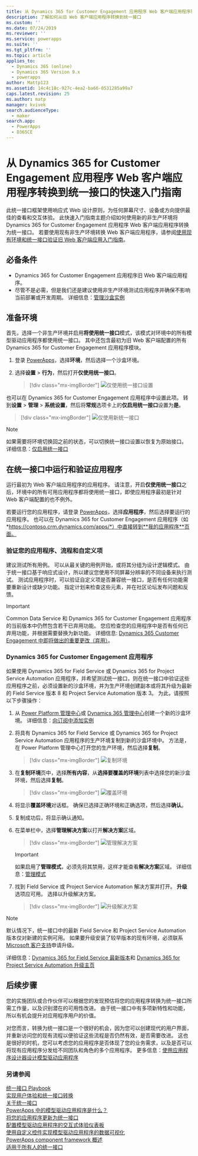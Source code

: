 ```yaml
---
title: 从 Dynamics 365 for Customer Engagement 应用程序 Web 客户端应用程序转换到统一接口的快速入门指南 | MicrosoftDocs
description: 了解如何从旧 Web 客户端应用程序转换到统一接口
ms.custom: ''
ms.date: 07/24/2019
ms.reviewer: ''
ms.service: powerapps
ms.suite: ''
ms.tgt_pltfrm: ''
ms.topic: article
applies_to:
  - Dynamics 365 (online)
  - Dynamics 365 Version 9.x
  - powerapps
author: Mattp123
ms.assetid: 14c4c18c-927c-4ea2-ba66-0531285a99a7
caps.latest.revision: 25
ms.author: matp
manager: kvivek
search.audienceType:
  - maker
search.app:
  - PowerApps
  - D365CE
---
```

# <a name="quick-start-for-transitioning-your-dynamics-365-for-customer-engagement-apps-web-client-application-to-unified-interface"></a>从 Dynamics 365 for Customer Engagement 应用程序 Web 客户端应用程序转换到统一接口的快速入门指南

此统一接口框架使用响应式 Web 设计原则，为任何屏幕尺寸、设备或方向提供最佳的查看和交互体验。 此快速入门指南主题介绍如何使用新的非生产环境将 Dynamics 365 for Customer Engagement 应用程序 Web 客户端应用程序转换为统一接口。 若要使用现有非生产环境转换 Web 客户端应用程序，请参阅[使用现有环境和统一接口验证旧 Web 客户端应用入门指南](transition-web-app-existing.md)。 


## <a name="prerequisites"></a>必备条件
- Dynamics 365 for Customer Engagement 应用程序旧 Web 客户端应用程序。 
- 尽管不是必需，但是我们还是建议使用非生产环境测试应用程序并确保不影响当前部署或开发周期。 详细信息：[管理沙盒实例](/dynamics365/customer-engagement/admin/manage-sandbox-instances)

## <a name="prepare-the-environment"></a>准备环境
首先，选择一个非生产环境并启用**将使用统一接口**模式，该模式对环境中的所有模型驱动应用程序都使用统一接口。 其中还包含最初为旧 Web 客户端配置的所有 Dynamics 365 for Customer Engagement 应用程序模块。

1. 登录 [PowerApps](https://web.powerapps.com/?utm_source=padocs&utm_medium=linkinadoc&utm_campaign=referralsfromdoc)，选择**环境**，然后选择一个沙盒环境。 

2. 选择**设置** > **行为**，然后打开**仅使用统一接口**。

   > [!div class="mx-imgBorder"] 
   > ![仅使用统一接口设置](media/use-unified-interface-only-pac.png)

也可以在 Dynamics 365 for Customer Engagement 应用程序中设置此项。 转到**设置** > **管理** > **系统设置**，然后将**常规**选项卡上的**仅启用统一接口**设置为**是**。

> [!div class="mx-imgBorder"] 
> ![仅使用新统一接口](media/use-unified-interface-only.png "仅使用新统一接口")


> [!NOTE]
> 如果需要将环境切换回之前的状态，可以切换统一接口设置以恢复为原始接口。 详细信息：[仅启用统一接口](/dynamics365/customer-engagement/admin/enable-unified-interface-only)

## <a name="run-and-validate-your-application-in-the-unified-interface"></a>在统一接口中运行和验证应用程序
运行最初为 Web 客户端应用程序的应用程序。 请注意，开启**仅使用统一接口**之后，环境中的所有可用应用程序都将使用统一接口，即使应用程序最初是针对 Web 客户端配置的也不例外。

若要运行您的应用程序，请登录 [PowerApps](https://web.powerapps.com/?utm_source=padocs&utm_medium=linkinadoc&utm_campaign=referralsfromdoc)，选择**应用程序**，然后选择要运行的应用程序。 也可以在 Dynamics 365 for Customer Engagement 应用程序（如 *https://contoso.crm.dynamics.com/apps/*）中直接转到**我的应用程序**页面。

### <a name="validate-your-app-processes-and-customizations"></a>验证您的应用程序、流程和自定义项 
建议测试所有用例。 可以从最关键的用例开始，或将其分组为设计逻辑模式。 由于统一接口基于响应式设计，所以建议您使用不同屏幕分辨率的不同设备来执行测试。 测试应用程序时，可以验证自定义项是否兼容统一接口，是否有任何功能需要重新设计或缺少功能。 指定计划来检查这些元素，并在社区论坛发布问题和反馈。 <!-- Link tbd -->

> [!IMPORTANT]
> Common Data Service 和 Dynamics 365 for Customer Engagement 应用程序的当前版本中仍然包含若干已弃用功能。 您应检查您的应用程序中是否有任何已弃用功能，并根据需要替换为新功能。 详细信息: [Dynamics 365 Customer Engagement 中即将做出的重要更改（弃用）](/dynamics365/get-started/whats-new/customer-engagement/important-changes-coming)。

### <a name="dynamics-365-for-customer-engagement-apps"></a>Dynamics 365 for Customer Engagement 应用程序
如果使用 Dynamics 365 for Field Service 或 Dynamics 365 for Project Service Automation 应用程序，并希望测试统一接口，则在统一接口中验证这些应用程序之前，必须设置新的沙盒环境，并为生产环境创建副本或将其升级为最新的 Field Service 版本 8 和 Project Service Automation 版本 3。 为此，请按照以下步骤操作：

1. 从 [Power Platform 管理中心](https://admin.powerplatform.microsoft.com/environments)或 [Dynamics 365 管理中心](https://port.crm.dynamics.com/)创建一个新的沙盒环境。 详细信息：[向订阅中添加实例](/dynamics365/customer-engagement/admin/add-instance-subscription)

2. 将具有 Dynamics 365 for Field Service 或 Dynamics 365 for Project Service Automation 应用程序的生产环境复制到新的沙盒环境中。 方法是，在 Power Platform 管理中心打开您的生产环境，然后选择**复制**。

    > [!div class="mx-imgBorder"] 
    > ![复制环境](media/ppac-copy-environment.png "复制环境")

3. 在**复制环境**页中，选择**所有内容**，从**选择要覆盖的环境**列表中选择您的新沙盒环境，然后选择**复制**。 

    > [!div class="mx-imgBorder"] 
    > ![覆盖环境](media/ppac-copy-overwrite.png "覆盖环境")

4. 将显示**覆盖环境**对话框。 确保已选择正确环境和正确选项，然后选择**确认**。 

5. 复制成功后，将显示确认通知。 

6. 在菜单栏中，选择**管理解决方案**以打开**解决方案**区域。 

    > [!div class="mx-imgBorder"] 
    > ![管理解决方案](media/ppac-manage-solutions.png "管理解决方案")

    > [!IMPORTANT]
    > 如果启用了**管理模式**，必须先将其禁用，这样才能查看**解决方案**区域。 详细信息：[管理模式](/power-platform/admin/sandbox-environments#administration-mode)

7. 找到 Field Service 或 Project Service Automation 解决方案并打开。 **升级**选项应可用。 选择以升级解决方案。 

    > [!div class="mx-imgBorder"] 
    > ![升级解决方案](media/ppac-upgrade-solution.png "升级解决方案")
    
> [!NOTE]
> 默认情况下，统一接口中的最新 Field Service 和 Project Service Automation 版本仅对新建的实例可用。 如果要升级安装了较早版本的现有环境，必须联系 [Microsoft 客户支持](https://go.microsoft.com/fwlink/?LinkId=853505)申请升级。 

详细信息：[Dynamics 365 for Field Service 最新版本](/dynamics365/customer-engagement/field-service/version-history#latest-versions)和 [Dynamics 365 for Project Service Automation 升级主页](/dynamics365/customer-engagement/project-service/upgrade-psa-home-page)

## <a name="next-steps"></a>后续步骤
您的实施团队或合作伙伴可以根据您的发现预估将您的应用程序转换为统一接口所需工作量，以及识别潜在的可用性改进。 由于统一接口中有多项新特性和功能，所以有机会提升对应用程序用户的价值。 

对您而言，转换为统一接口是一个很好的机会，因为您可以创建现代的用户界面，并重新访问您的现有流程以便验证这些流程是否仍然有效，是否需要改进。 这也是很好的时机，您可以考虑您的应用程序是否体现了您的业务需求，以及是否可以将现有应用程序分发给不同团队和角色的多个应用程序。
更多信息：[使用应用程序设计器设计模型驱动应用程序](design-custom-business-apps-using-app-designer.md)  

### <a name="see-also"></a>另请参阅
<!-- Unified Interface transition community (link tbd) <br />  -->
[统一接口 Playbook](unified-interface-playbook.md) <br />
[实现用户体验和统一接口转换](approaching-unified-interface.md) <br />
[关于统一接口](/dynamics365/customer-engagement/admin/about-unified-interface) <br />
[PowerApps 中的模型驱动应用程序是什么？](model-driven-app-overview.md) <br />
[将您的应用程序更新为统一接口](/dynamics365/customer-engagement/admin/update-apps-to-unified-interface) <br />
[配置模型驱动应用程序的交互式体验仪表板](configure-interactive-experience-dashboards.md) <br />
[使用自定义控件实现模型驱动应用程序的数据可视化](use-custom-controls-data-visualizations.md) <br />
[PowerApps component framework 概述](/powerapps/developer/component-framework/overview) <br />
[适用于所有人的统一接口](/power-platform-release-plan/2019wave2/microsoft-powerapps/unified-interface-app-everybody)

